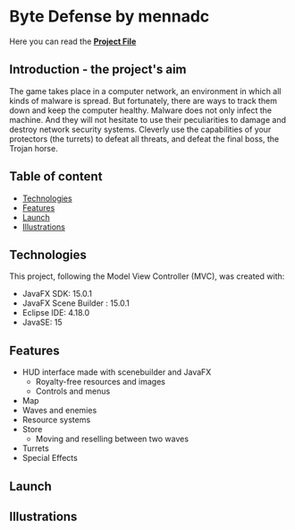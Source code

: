 # Byte Defense by mennadc
Here you can read the [**Project File**](https://github.com/mennadc/Byte_Defense_by_mennadc/blob/main/documents/Dossier%20du%20Projet%20Byte%20Defense.pdf)

## Introduction - the project's aim
The game takes place in a computer network, an environment in which all kinds of malware is spread. But fortunately, there are ways to track them down and keep the computer healthy. Malware does not only infect the machine. And they will not hesitate to use their peculiarities to damage and destroy network security systems. Cleverly use the capabilities of your protectors (the turrets) to defeat all threats, and defeat the final boss, the Trojan horse.

## Table of content
* [Technologies](#technologies)
* [Features](#features)
* [Launch](#launch)
* [Illustrations](#illustrations)

## Technologies
This project, following the Model View Controller (MVC), was created with:
* JavaFX SDK: 15.0.1
* JavaFX Scene Builder : 15.0.1
* Eclipse IDE: 4.18.0
* JavaSE: 15

## Features
* HUD interface made with scenebuilder and JavaFX
    * Royalty-free resources and images
    * Controls and menus
* Map
* Waves and enemies
* Resource systems
* Store
    * Moving and reselling between two waves
* Turrets
* Special Effects

## Launch

## Illustrations